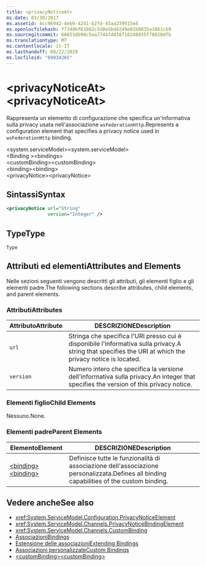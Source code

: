 ```yaml
---
title: <privacyNoticeAt>
ms.date: 03/30/2017
ms.assetid: 4cc96942-4eb9-4241-b2fd-45aa239915e8
ms.openlocfilehash: f7349bf61082c5d8e5bd4249e01b8835a1861cb9
ms.sourcegitcommit: 68653db98c5ea7744fd438710248935f70020dfb
ms.translationtype: MT
ms.contentlocale: it-IT
ms.lasthandoff: 08/22/2019
ms.locfileid: "69934265"
---
```

# <a name="privacynoticeat"></a><span data-ttu-id="4f9d7-101">\<privacyNoticeAt></span><span class="sxs-lookup"><span data-stu-id="4f9d7-101">\<privacyNoticeAt></span></span>
<span data-ttu-id="4f9d7-102">Rappresenta un elemento di configurazione che specifica un'informativa sulla privacy usata nell'associazione `wsFederationHttp`.</span><span class="sxs-lookup"><span data-stu-id="4f9d7-102">Represents a configuration element that specifies a privacy notice used in `wsFederationHttp` binding.</span></span>  
  
 <span data-ttu-id="4f9d7-103">\<system.serviceModel></span><span class="sxs-lookup"><span data-stu-id="4f9d7-103">\<system.serviceModel></span></span>  
<span data-ttu-id="4f9d7-104">\<Binding ></span><span class="sxs-lookup"><span data-stu-id="4f9d7-104">\<bindings></span></span>  
<span data-ttu-id="4f9d7-105">\<customBinding></span><span class="sxs-lookup"><span data-stu-id="4f9d7-105">\<customBinding></span></span>  
<span data-ttu-id="4f9d7-106">\<binding></span><span class="sxs-lookup"><span data-stu-id="4f9d7-106">\<binding></span></span>  
<span data-ttu-id="4f9d7-107">\<privacyNotice></span><span class="sxs-lookup"><span data-stu-id="4f9d7-107">\<privacyNotice></span></span>  
  
## <a name="syntax"></a><span data-ttu-id="4f9d7-108">Sintassi</span><span class="sxs-lookup"><span data-stu-id="4f9d7-108">Syntax</span></span>  
  
```xml  
<privacyNotice url="String"
               version="Integer" />
```  
  
## <a name="type"></a><span data-ttu-id="4f9d7-109">Type</span><span class="sxs-lookup"><span data-stu-id="4f9d7-109">Type</span></span>  
 `Type`  
  
## <a name="attributes-and-elements"></a><span data-ttu-id="4f9d7-110">Attributi ed elementi</span><span class="sxs-lookup"><span data-stu-id="4f9d7-110">Attributes and Elements</span></span>  
 <span data-ttu-id="4f9d7-111">Nelle sezioni seguenti vengono descritti gli attributi, gli elementi figlio e gli elementi padre.</span><span class="sxs-lookup"><span data-stu-id="4f9d7-111">The following sections describe attributes, child elements, and parent elements.</span></span>  
  
### <a name="attributes"></a><span data-ttu-id="4f9d7-112">Attributi</span><span class="sxs-lookup"><span data-stu-id="4f9d7-112">Attributes</span></span>  
  
|<span data-ttu-id="4f9d7-113">Attributo</span><span class="sxs-lookup"><span data-stu-id="4f9d7-113">Attribute</span></span>|<span data-ttu-id="4f9d7-114">DESCRIZIONE</span><span class="sxs-lookup"><span data-stu-id="4f9d7-114">Description</span></span>|  
|---------------|-----------------|  
|`url`|<span data-ttu-id="4f9d7-115">Stringa che specifica l'URI presso cui è disponibile l'informativa sulla privacy.</span><span class="sxs-lookup"><span data-stu-id="4f9d7-115">A string that specifies the URI at which the privacy notice is located.</span></span>|  
|`version`|<span data-ttu-id="4f9d7-116">Numero intero che specifica la versione dell'informativa sulla privacy.</span><span class="sxs-lookup"><span data-stu-id="4f9d7-116">An integer that specifies the version of this privacy notice.</span></span>|  
  
### <a name="child-elements"></a><span data-ttu-id="4f9d7-117">Elementi figlio</span><span class="sxs-lookup"><span data-stu-id="4f9d7-117">Child Elements</span></span>  
 <span data-ttu-id="4f9d7-118">Nessuno.</span><span class="sxs-lookup"><span data-stu-id="4f9d7-118">None.</span></span>  
  
### <a name="parent-elements"></a><span data-ttu-id="4f9d7-119">Elementi padre</span><span class="sxs-lookup"><span data-stu-id="4f9d7-119">Parent Elements</span></span>  
  
|<span data-ttu-id="4f9d7-120">Elemento</span><span class="sxs-lookup"><span data-stu-id="4f9d7-120">Element</span></span>|<span data-ttu-id="4f9d7-121">DESCRIZIONE</span><span class="sxs-lookup"><span data-stu-id="4f9d7-121">Description</span></span>|  
|-------------|-----------------|  
|[<span data-ttu-id="4f9d7-122">\<binding></span><span class="sxs-lookup"><span data-stu-id="4f9d7-122">\<binding></span></span>](../../../misc/binding.md)|<span data-ttu-id="4f9d7-123">Definisce tutte le funzionalità di associazione dell'associazione personalizzata.</span><span class="sxs-lookup"><span data-stu-id="4f9d7-123">Defines all binding capabilities of the custom binding.</span></span>|  
  
## <a name="see-also"></a><span data-ttu-id="4f9d7-124">Vedere anche</span><span class="sxs-lookup"><span data-stu-id="4f9d7-124">See also</span></span>

- <xref:System.ServiceModel.Configuration.PrivacyNoticeElement>
- <xref:System.ServiceModel.Channels.PrivacyNoticeBindingElement>
- <xref:System.ServiceModel.Channels.CustomBinding>
- [<span data-ttu-id="4f9d7-125">Associazioni</span><span class="sxs-lookup"><span data-stu-id="4f9d7-125">Bindings</span></span>](../../../wcf/bindings.md)
- [<span data-ttu-id="4f9d7-126">Estensione delle associazioni</span><span class="sxs-lookup"><span data-stu-id="4f9d7-126">Extending Bindings</span></span>](../../../wcf/extending/extending-bindings.md)
- [<span data-ttu-id="4f9d7-127">Associazioni personalizzate</span><span class="sxs-lookup"><span data-stu-id="4f9d7-127">Custom Bindings</span></span>](../../../wcf/extending/custom-bindings.md)
- [<span data-ttu-id="4f9d7-128">\<customBinding></span><span class="sxs-lookup"><span data-stu-id="4f9d7-128">\<customBinding></span></span>](custombinding.md)
